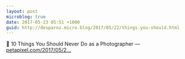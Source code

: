 ```yaml
---
layout: post
microblog: true
date: 2017-05-23 05:51 +1000
guid: http://desparoz.micro.blog/2017/05/22/things-you-should.html
---
```

🔗 10 Things You Should Never Do as a Photographer — [petapixel.com/2017/05/2...](https://petapixel.com/2017/05/22/10-things-never-photographer/)
